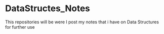 # DataStructes_Notes
This repositories will be were I post my notes that i have on Data Structures for further use

